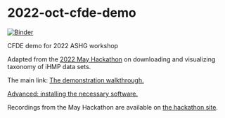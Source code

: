 # 2022-oct-cfde-demo

[![Binder](https://mybinder.org/badge_logo.svg)](https://mybinder.org/v2/gh/raynamharris/2022-oct-cfde-demo/HEAD)

CFDE demo for 2022 ASHG workshop

Adapted from the [2022 May Hackathon](https://nih-cfde.github.io/2022-may-hackathon/)
on downloading and visualizing taxonomy of iHMP data sets.

The main link: [The demonstration walkthrough.](DEMO.md)

[Advanced: installing the necessary software.](INSTALL.md)

Recordings from the May Hackathon are available on [the hackathon site](https://nih-cfde.github.io/2022-may-hackathon/).
